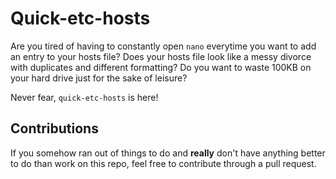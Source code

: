 # Quick-etc-hosts
Are you tired of having to constantly open `nano` everytime you want to add an entry to your hosts file? Does your hosts file look like a messy divorce with duplicates and different formatting? Do you want to waste 100KB on your hard drive just for the sake of leisure?

Never fear, `quick-etc-hosts` is here!

## Contributions
If you somehow ran out of things to do and **really** don't have anything better to do than work on this repo, feel free to contribute through a pull request.
